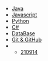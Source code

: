 * [Java]()
* [Javascript]()
* [Python]()
* [C#]()
* [DataBase]()
* [Git & GitHub]()
* - [210914](./Git/210914.md)